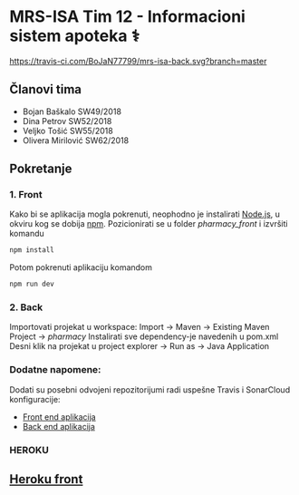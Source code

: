 # MRS-ISA Tim 12 - Informacioni sistem apoteka ⚕

https://travis-ci.com/BoJaN77799/mrs-isa-back.svg?branch=master

## Članovi tima
- Bojan Baškalo SW49/2018
- Dina Petrov SW52/2018
- Veljko Tošić SW55/2018
- Olivera Mirilović SW62/2018


## Pokretanje
### 1. Front 
 Kako bi se aplikacija mogla pokrenuti, neophodno je instalirati [Node.js](https://nodejs.org/en/), u okviru kog se dobija [npm](https://www.npmjs.com/).
 Pozicionirati se u folder _pharmacy_front_ i izvršiti komandu
```sh
npm install
```
Potom pokrenuti aplikaciju komandom
```sh
npm run dev
```


### 2. Back
Importovati projekat u workspace: Import -> Maven -> Existing Maven Project -> _pharmacy_
Instalirati sve dependency-je navedenih u pom.xml
Desni klik na projekat u project explorer -> Run as -> Java Application 


### Dodatne napomene:
Dodati su posebni odvojeni repozitorijumi radi uspešne Travis i SonarCloud konfiguracije:
- [Front end aplikacija](https://github.com/PetrovDina/mrs-isa-front)
- [Back end aplikacija](https://github.com/BoJaN77799/mrs-isa-back)

### HEROKU
## [Heroku front](https://mrs-isa-front-v2.herokuapp.com/#/)

